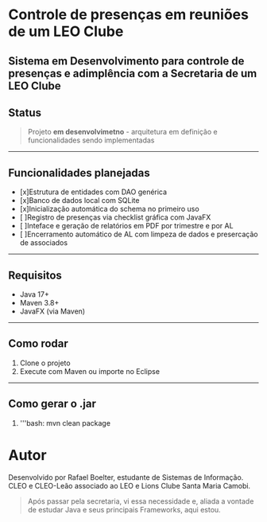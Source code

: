 # Controle de presenças em reuniões de um LEO Clube
Sistema em Desenvolvimento para controle de presenças e adimplência com a Secretaria de um LEO Clube
---
## Status
>Projeto **em desenvolvimetno** - arquitetura em definição e funcionalidades sendo implementadas
---

## Funcionalidades planejadas
- [x]Estrutura de entidades com DAO genérica
- [x]Banco de dados local com SQLite
- [x]Inicialização automática do schema no primeiro uso
- [ ]Registro de presenças via checklist gráfica com JavaFX
- [ ]Inteface e geração de relatórios em PDF por trimestre e por AL
- [ ]Encerramento automático de AL com limpeza de dados e presercação de associados
---
## Requisitos
- Java 17+
- Maven 3.8+
- JavaFX (via Maven)
---
## Como rodar
1. Clone o projeto
2. Execute com Maven ou importe no Eclipse
---
## Como gerar o .jar
1. '''bash: mvn clean package

# Autor
Desenvolvido por Rafael Boelter, estudante de Sistemas de Informação.
CLEO e CLEO-Leão associado ao LEO e Lions Clube Santa Maria Camobi.
>Após passar pela secretaria, vi essa necessidade e, aliada a vontade de estudar Java e seus principais Frameworks, aqui estou.
